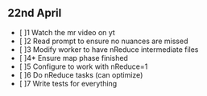 ## 22nd April
- [ ]1 Watch the mr video on yt
- [ ]2 Read prompt to ensure no nuances are missed
- [ ]3 Modify worker to have nReduce intermediate files
- [ ]4* Ensure map phase finished
- [ ]5 Configure to work with nReduce=1
- [ ]6 Do nReduce tasks (can optimize)
- [ ]7 Write tests for everything

